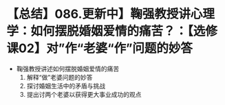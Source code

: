 # 【总结】086.更新中】鞠强教授讲心理学：如何摆脱婚姻爱情的痛苦？：【选修课02】对”作“老婆“作”问题的妙答

-   鞠强教授讲述如何摆脱婚姻爱情的痛苦
    1.  解释“做”老婆问题的妙答
    2.  探讨婚姻生活中的矛盾与挑战
    3.  提出讨两个老婆以获得更大事业成功的观点